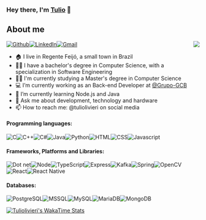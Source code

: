 ### Hey there, I'm [Tulio](https://tuliolivieri.github.io/) 👋

## About me

<img align="right" src="images/r_536209_rcy6p.gif" />
<!-- <a href="https://app.daily.dev/tuliolivieri"><img src="https://api.daily.dev/devcards/4e0f996c8b4844eaba0d2bfff493a2cf.png?r=vwo" width="400" alt="Tulio Paulucci Olivieri's Dev Card" align="right"/></a> -->

<a href="https://github.com/Tuliolivieri"><img alt="Github" src="https://img.shields.io/badge/GitHub-100000?style=for-the-badge&logo=github&logoColor=white" /></a><a href="https://www.linkedin.com/in/tuliolivieri/"><img alt="LinkedIn" src="https://img.shields.io/badge/LinkedIn-0077B5?style=for-the-badge&logo=linkedin&logoColor=white" /></a><a href="mailto:tuliolivieri@gmail.com"><img alt="Gmail" src="https://img.shields.io/badge/Gmail-D14836?style=for-the-badge&logo=gmail&logoColor=white" /></a>

- 🏠 I live in Regente Feijó, a small town in Brazil
- 👨‍🎓 I have a bachelor's degree in Computer Science, with a specialization in Software Engineering
- 👨‍🎓 I'm currently studying a Master's degree in Computer Science
- 💻 I’m currently working as an Back-end Developer at [@Grupo-GCB](https://gcbinvestimentos.com) 
- 🌱 I’m currently learning Node.js and Java
- 💬 Ask me about development, technology and hardware
- 📫 How to reach me: @tuliolivieri on social media

#### Programming languages:
<img alt="C" src="https://img.shields.io/badge/C-00599C?style=for-the-badge&logo=c&logoColor=white" /><img alt="C++" src="https://img.shields.io/badge/C%2B%2B-00599C?style=for-the-badge&logo=c%2B%2B&logoColor=white" /><img alt="C#" src="https://img.shields.io/badge/C%23-239120?style=for-the-badge&logo=c-sharp&logoColor=white" /><img alt="Java" src="https://img.shields.io/badge/java-%236aaa6a.svg?style=for-the-badge&logo=openjdk&logoColor=white" /><img alt="Python" src="https://img.shields.io/badge/python-3670A0?style=for-the-badge&logo=python&logoColor=ffdd54" /><img alt="HTML" src="https://img.shields.io/badge/HTML5-E34F26?style=for-the-badge&logo=html5&logoColor=white" /><img alt="CSS" src="https://img.shields.io/badge/CSS3-1572B6?style=for-the-badge&logo=css3&logoColor=white" /><img alt="Javascript" src="https://img.shields.io/badge/JavaScript-323330?style=for-the-badge&logo=javascript&logoColor=F7DF1E" />

#### Frameworks, Platforms and Libraries:
<img alt="Dot net" src="https://img.shields.io/badge/.NET-512BD4?style=for-the-badge&logo=dotnet&logoColor=white" /><img alt="Node" src="https://img.shields.io/badge/Node.js-339933?style=for-the-badge&logo=nodedotjs&logoColor=white" /><img alt="TypeScript" src="https://img.shields.io/badge/typescript-%23007ACC.svg?style=for-the-badge&logo=typescript&logoColor=white" /><img alt="Express" src="https://img.shields.io/badge/Express.js-000000?style=for-the-badge&logo=express&logoColor=white" /><img alt="Kafka" src="https://img.shields.io/badge/Kafka-000?style=for-the-badge&logo=apachekafka" /><img alt="Spring" src="https://img.shields.io/badge/spring-%236DB33F.svg?style=for-the-badge&logo=spring&logoColor=white" /><img alt="OpenCV" src="https://img.shields.io/badge/opencv-%23white.svg?style=for-the-badge&logo=opencv&logoColor=white" /><img alt="React" src="https://img.shields.io/badge/React-20232A?style=for-the-badge&logo=react&logoColor=61DAFB" /><img alt="React Native" src="https://img.shields.io/badge/React_Native-20232A?style=for-the-badge&logo=react&logoColor=61DAFB" />

#### Databases:
<img alt="PostgreSQL" src="https://img.shields.io/badge/PostgreSQL-316192?style=for-the-badge&logo=postgresql&logoColor=white" /><img alt="MSSQL" src="https://img.shields.io/badge/Microsoft%20SQL%20Server-CC2927?style=for-the-badge&" /><img alt="MySQL" src="https://img.shields.io/badge/mysql-%2300f.svg?style=for-the-badge&logo=mysql&logoColor=white" /><img alt="MariaDB" src="https://img.shields.io/badge/MariaDB-003545?style=for-the-badge&logo=mariadb&logoColor=white" /><img alt="MongoDB" src="https://img.shields.io/badge/MongoDB-white?style=for-the-badge&logo=mongodb&logoColor=4EA94B" />

<!-- [![Top Langs](https://github-readme-stats.vercel.app/api/top-langs/?username=Tuliolivieri&theme=chartreuse-dark&langs_count=10)](https://github.com/anuraghazra/github-readme-stats) -->

[![Tuliolivieri's WakaTime Stats](https://github-readme-stats.vercel.app/api/wakatime?username=Tuliolivieri&layout=compact)](https://github.com/Tuliolivieri/Tuliolivieri)

<!--START_SECTION:waka-->
<!--END_SECTION:waka-->
